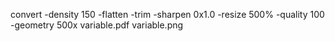 convert -density 150 -flatten -trim  -sharpen 0x1.0 -resize 500% -quality 100 -geometry 500x variable.pdf variable.png
